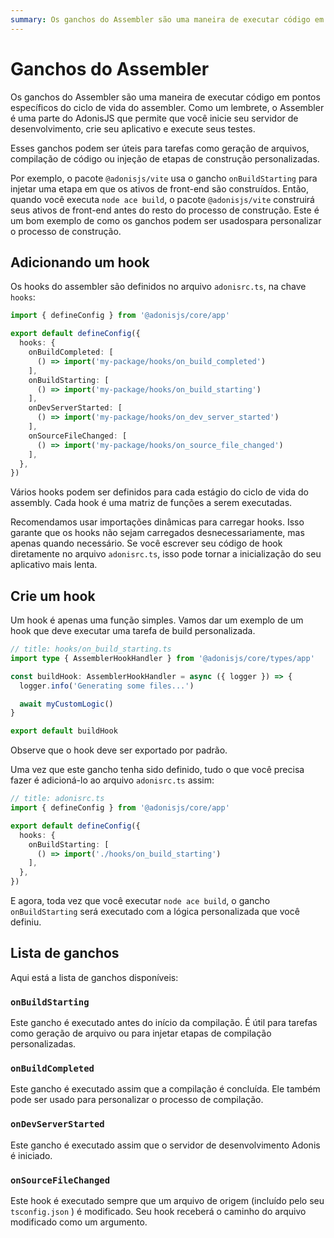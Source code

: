 ```yaml
---
summary: Os ganchos do Assembler são uma maneira de executar código em pontos específicos do ciclo de vida do assembler.
---
```


# Ganchos do Assembler

Os ganchos do Assembler são uma maneira de executar código em pontos específicos do ciclo de vida do assembler. Como um lembrete, o Assembler é uma parte do AdonisJS que permite que você inicie seu servidor de desenvolvimento, crie seu aplicativo e execute seus testes.

Esses ganchos podem ser úteis para tarefas como geração de arquivos, compilação de código ou injeção de etapas de construção personalizadas.

Por exemplo, o pacote `@adonisjs/vite` usa o gancho `onBuildStarting` para injetar uma etapa em que os ativos de front-end são construídos. Então, quando você executa `node ace build`, o pacote `@adonisjs/vite` construirá seus ativos de front-end antes do resto do processo de construção. Este é um bom exemplo de como os ganchos podem ser usados ​​para personalizar o processo de construção.

## Adicionando um hook

Os hooks do assembler são definidos no arquivo `adonisrc.ts`, na chave `hooks`:

```ts
import { defineConfig } from '@adonisjs/core/app'

export default defineConfig({
  hooks: {
    onBuildCompleted: [
      () => import('my-package/hooks/on_build_completed')
    ],
    onBuildStarting: [
      () => import('my-package/hooks/on_build_starting')
    ],
    onDevServerStarted: [
      () => import('my-package/hooks/on_dev_server_started')
    ],
    onSourceFileChanged: [
      () => import('my-package/hooks/on_source_file_changed')
    ],
  },
})
```

Vários hooks podem ser definidos para cada estágio do ciclo de vida do assembly. Cada hook é uma matriz de funções a serem executadas.

Recomendamos usar importações dinâmicas para carregar hooks. Isso garante que os hooks não sejam carregados desnecessariamente, mas apenas quando necessário. Se você escrever seu código de hook diretamente no arquivo `adonisrc.ts`, isso pode tornar a inicialização do seu aplicativo mais lenta.

## Crie um hook

Um hook é apenas uma função simples. Vamos dar um exemplo de um hook que deve executar uma tarefa de build personalizada.

```ts
// title: hooks/on_build_starting.ts
import type { AssemblerHookHandler } from '@adonisjs/core/types/app'

const buildHook: AssemblerHookHandler = async ({ logger }) => {
  logger.info('Generating some files...')

  await myCustomLogic()
}

export default buildHook
```

Observe que o hook deve ser exportado por padrão.

Uma vez que este gancho tenha sido definido, tudo o que você precisa fazer é adicioná-lo ao arquivo `adonisrc.ts` assim:

```ts
// title: adonisrc.ts
import { defineConfig } from '@adonisjs/core/app'

export default defineConfig({
  hooks: {
    onBuildStarting: [
      () => import('./hooks/on_build_starting')
    ],
  },
})
```

E agora, toda vez que você executar `node ace build`, o gancho `onBuildStarting` será executado com a lógica personalizada que você definiu.

## Lista de ganchos

Aqui está a lista de ganchos disponíveis:

### `onBuildStarting`

Este gancho é executado antes do início da compilação. É útil para tarefas como geração de arquivo ou para injetar etapas de compilação personalizadas.

### `onBuildCompleted`

Este gancho é executado assim que a compilação é concluída. Ele também pode ser usado para personalizar o processo de compilação.

### `onDevServerStarted`

Este gancho é executado assim que o servidor de desenvolvimento Adonis é iniciado.

### `onSourceFileChanged`

Este hook é executado sempre que um arquivo de origem (incluído pelo seu `tsconfig.json` ) é modificado. Seu hook receberá o caminho do arquivo modificado como um argumento.

